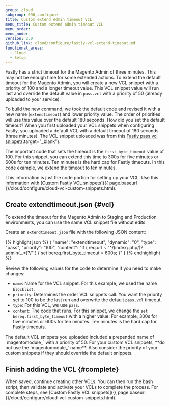```yaml
---
group: cloud
subgroup: 090_configure
title: Custom extend Admin timeout VCL
menu_title: Custom extend Admin timeout VCL
menu_order:
menu_node:
version: 2.0
github_link: cloud/configure/fastly-vcl-extend-timeout.md
functional_areas:
  - Cloud
  - Setup
---
```


Fastly has a strict timeout for the Magento Admin of three minutes. This may not be enough time for some extended actions. To extend the default timeout for the Magento Admin, you will create a new VCL snippet with a priority of 100 and a longer timeout value. This VCL snippet value will run last and override the default value in `pass.vcl` with a priority of 50 (already uploaded to your service).

To build the new command, we took the default code and revised it with a new name (`extendtimeout`) and lower priority value. The order of priorities will use this value over the default 180 seconds. How did you set the default timeout? When you first uploaded your VCL snippets when configuring Fastly, you uploaded a default VCL with a default timeout of 180 seconds (three minutes). The VCL snippet uploaded was from this [Fastly pass.vcl snippet](https://github.com/fastly/fastly-magento2/blob/master/etc/vcl_snippets/pass.vcl){:target="_blank"}.

The important code that sets the timeout is the `first_byte_timeout` value of 100. For this snippet, you can extend this time to 300s for five minutes or 600s for ten minutes. Ten minutes is the hard cap for Fastly timeouts. In this code example, we extend the timeout to ten minutes.

<div class="bs-callout bs-callout-info" id="info" markdown="1">
This information is just the code portion for setting up your VCL. Use this information with [Custom Fastly VCL snippets]({{ page.baseurl }}/cloud/configure/cloud-vcl-custom-snippets.html).
</div>

## Create extendtimeout.json {#vcl}

To extend the timeout for the Magento Admin to Staging and Production environments, you can use the same VCL snippet file without edits.

Create an `extendtimeout.json` file with the following JSON content:

{% highlight json %}
{
  "name": "extendtimeout",
  "dynamic": "0",
  "type": "pass",
  "priority": "100",
  "content": "if ( req.url ~ \"^/(index\\.php/)?admin(_.*)?/\" ) { set bereq.first_byte_timeout = 600s; }"
}
{% endhighlight %}

Review the following values for the code to determine if you need to make changes:

* `name`: Name for the VCL snippet. For this example, we used the name `blocklist`.
* `priority`: Determines the order VCL snippets call. You want the priority set to 100 to be the last run and overwrite the default `pass.vcl` timeout.
* `type`: For this VCL, we use `pass`.
* `content`: The code that runs. For this snippet, we change the `set bereq.first_byte_timeout` with a higher value. For example, 300s for five minutes or 600s for ten minutes. Ten minutes is the hard cap for Fastly timeouts.

<div class="bs-callout bs-callout-info" id="info" markdown="1">
The default VCL snippets you uploaded included a prepended name of `magentomodule_` with a priority of 50. For your custom VCL snippets, **do not use the `magentomodule_` name**. Also consider the priority of your custom snippets if they should override the default snippets.
</div>

## Finish adding the VCL {#complete}

When saved, continue creating other VCLs. You can then run the bash script, then validate and activate your VCLs to complete the process. For complete steps, see [Custom Fastly VCL snippets]({{ page.baseurl }}/cloud/configure/cloud-vcl-custom-snippets.html).
